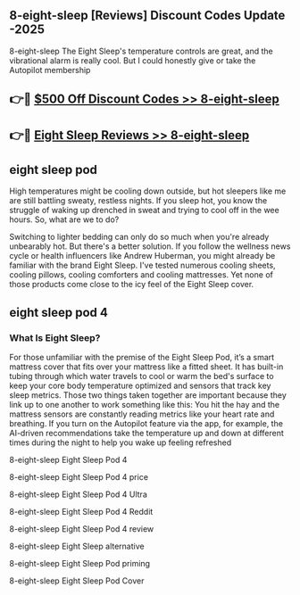 ## 8-eight-sleep [Reviews​] Discount Codes Update -2025

8-eight-sleep The Eight Sleep's temperature controls are great, and the vibrational alarm is really cool. But I could honestly give or take the Autopilot membership

## 👉🔴 [$500 Off Discount Codes >> 8-eight-sleep](http://download.freeplayer.one?title=8-eight-sleep&ref=18-ES)

## 👉🔴 [Eight Sleep Reviews >> 8-eight-sleep](http://download.freeplayer.one?title=8-eight-sleep&ref=18-ES)

## eight sleep pod

High temperatures might be cooling down outside, but hot sleepers like me are still battling sweaty, restless nights. If you sleep hot, you know the struggle of waking up drenched in sweat and trying to cool off in the wee hours. So, what are we to do?

Switching to lighter bedding can only do so much when you're already unbearably hot. But there's a better solution. If you follow the wellness news cycle or health influencers like Andrew Huberman, you might already be familiar with the brand Eight Sleep. I've tested numerous cooling sheets, cooling pillows, cooling comforters and cooling mattresses. Yet none of those products come close to the icy feel of the Eight Sleep cover.

## eight sleep pod 4

### What Is Eight Sleep?

For those unfamiliar with the premise of the Eight Sleep Pod, it’s a smart mattress cover that fits over your mattress like a fitted sheet. It has built-in tubing through which water travels to cool or warm the bed's surface to keep your core body temperature optimized and sensors that track key sleep metrics. Those two things taken together are important because they link up to one another to work something like this: You hit the hay and the mattress sensors are constantly reading metrics like your heart rate and breathing. If you turn on the Autopilot feature via the app, for example, the AI-driven recommendations take the temperature up and down at different times during the night to help you wake up feeling refreshed

8-eight-sleep Eight Sleep Pod 4

8-eight-sleep Eight Sleep Pod 4 price

8-eight-sleep Eight Sleep Pod 4 Ultra

8-eight-sleep Eight Sleep Pod 4 Reddit

8-eight-sleep Eight Sleep Pod 4 review

8-eight-sleep Eight Sleep alternative

8-eight-sleep Eight Sleep Pod priming

8-eight-sleep Eight Sleep Pod Cover